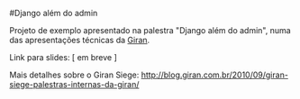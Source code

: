 #Django além do admin

Projeto de exemplo apresentado na palestra "Django além do admin", numa das apresentações técnicas da [Giran](http://www.giran.com.br).

Link para slides: [ em breve ]

Mais detalhes sobre o Giran Siege: <http://blog.giran.com.br/2010/09/giran-siege-palestras-internas-da-giran/>
